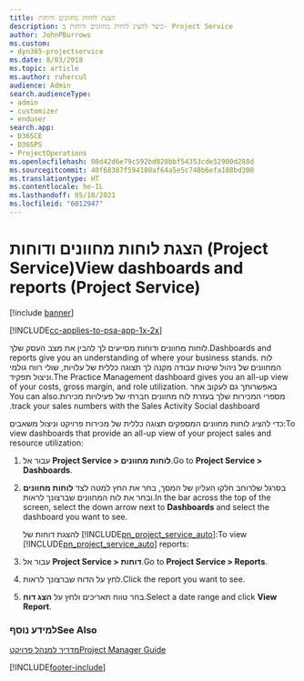 ```yaml
---
title: הצגת לוחות מחוונים ודוחות
description: כיצד להציג לוחות מחוונים ודוחות ב- Project Service
author: JohnPBurrows
ms.custom:
- dyn365-projectservice
ms.date: 8/03/2018
ms.topic: article
ms.author: ruhercul
audience: Admin
search.audienceType:
- admin
- customizer
- enduser
search.app:
- D365CE
- D365PS
- ProjectOperations
ms.openlocfilehash: 00d42d6e79c592bd828bbf54353cde52900d288d
ms.sourcegitcommit: 40f68387f594180af64a5e5c748b6efa188bd300
ms.translationtype: HT
ms.contentlocale: he-IL
ms.lasthandoff: 05/10/2021
ms.locfileid: "6012947"
---
```

# <a name="view-dashboards-and-reports-project-service"></a><span data-ttu-id="e0bdb-103">הצגת לוחות מחוונים ודוחות (Project Service)</span><span class="sxs-lookup"><span data-stu-id="e0bdb-103">View dashboards and reports (Project Service)</span></span>

[!include [banner](../includes/psa-now-project-operations.md)]

[!INCLUDE[cc-applies-to-psa-app-1x-2x](../includes/cc-applies-to-psa-app-1x-2x.md)]

<span data-ttu-id="e0bdb-104">לוחות מחוונים ודוחות מסייעים לך להבין את מצב העסק שלך.</span><span class="sxs-lookup"><span data-stu-id="e0bdb-104">Dashboards and reports give you an understanding of where your business stands.</span></span> <span data-ttu-id="e0bdb-105">לוח המחוונים של ניהול שיטות עבודה מקנה לך תצוגה כללית של עלויות, שולי רווח גולמי וניצול תפקיד.</span><span class="sxs-lookup"><span data-stu-id="e0bdb-105">The Practice Management dashboard gives you an all-up view of your costs, gross margin, and role utilization.</span></span> <span data-ttu-id="e0bdb-106">באפשרותך גם לעקוב אחר מספרי המכירות שלך בעזרת ‏‫לוח מחוונים חברתי של פעילויות מכירות.</span><span class="sxs-lookup"><span data-stu-id="e0bdb-106">You can also track your sales numbers with the Sales Activity Social dashboard.</span></span>  
  
 <span data-ttu-id="e0bdb-107">כדי להציג לוחות מחוונים המספקים תצוגה כללית של מכירות פרויקט וניצול משאבים:</span><span class="sxs-lookup"><span data-stu-id="e0bdb-107">To view dashboards that provide an all-up view of your project sales and resource utilization:</span></span>  
  
1. <span data-ttu-id="e0bdb-108">עבור אל **Project Service > לוחות מחוונים**.</span><span class="sxs-lookup"><span data-stu-id="e0bdb-108">Go to **Project Service > Dashboards**.</span></span>  
  
2. <span data-ttu-id="e0bdb-109">בסרגל שלרוחב חלקו העליון של המסך, בחר את החץ למטה לצד **לוחות מחוונים** ובחר את לוח המחוונים שברצונך לראות.</span><span class="sxs-lookup"><span data-stu-id="e0bdb-109">In the bar across the top of the screen, select the down arrow next to **Dashboards** and select the dashboard you want to see.</span></span>  
  
   <span data-ttu-id="e0bdb-110">להצגת דוחות של [!INCLUDE[pn_project_service_auto](../includes/pn-project-service-auto.md)]:</span><span class="sxs-lookup"><span data-stu-id="e0bdb-110">To view [!INCLUDE[pn_project_service_auto](../includes/pn-project-service-auto.md)] reports:</span></span>  
  
3. <span data-ttu-id="e0bdb-111">עבור אל **Project Service > דוחות**.</span><span class="sxs-lookup"><span data-stu-id="e0bdb-111">Go to **Project Service > Reports**.</span></span>  
  
4. <span data-ttu-id="e0bdb-112">לחץ על הדוח שברצונך לראות.</span><span class="sxs-lookup"><span data-stu-id="e0bdb-112">Click the report you want to see.</span></span>  
  
5. <span data-ttu-id="e0bdb-113">בחר טווח תאריכים ולחץ על **הצג דוח**.</span><span class="sxs-lookup"><span data-stu-id="e0bdb-113">Select a date range and click **View Report**.</span></span>  
  
### <a name="see-also"></a><span data-ttu-id="e0bdb-114">למידע נוסף</span><span class="sxs-lookup"><span data-stu-id="e0bdb-114">See Also</span></span>  
 [<span data-ttu-id="e0bdb-115">מדריך למנהל פרויקט</span><span class="sxs-lookup"><span data-stu-id="e0bdb-115">Project Manager Guide</span></span>](../psa/project-manager-guide.md)


[!INCLUDE[footer-include](../includes/footer-banner.md)]